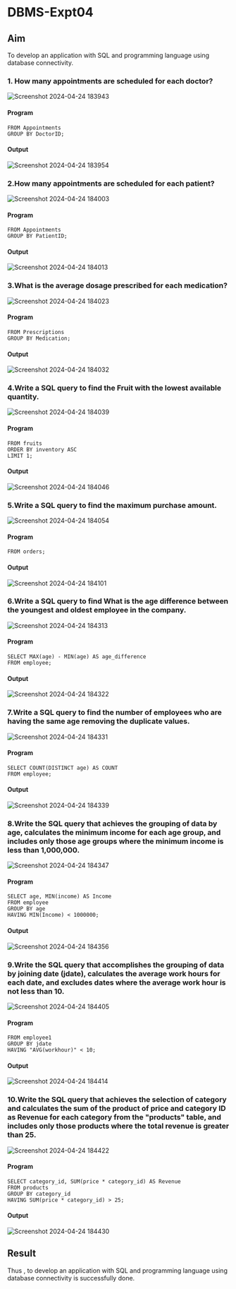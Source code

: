 # DBMS-Expt04

## Aim
To develop an application with SQL and programming language using database connectivity. 
### 1. How many appointments are scheduled for each doctor?
![Screenshot 2024-04-24 183943](https://github.com/Harsayazheni/DBMS-Expt04/assets/118708467/b7a06ed3-217f-425b-b86f-34b63e61e60e)

#### Program
```SELECT DoctorID, COUNT(AppointmentID) AS TotalAppointments
FROM Appointments
GROUP BY DoctorID;
```
#### Output
![Screenshot 2024-04-24 183954](https://github.com/Harsayazheni/DBMS-Expt04/assets/118708467/018cfc5d-7b7c-4588-9a6b-051f50cb0501)

### 2.How many appointments are scheduled for each patient?
![Screenshot 2024-04-24 184003](https://github.com/Harsayazheni/DBMS-Expt04/assets/118708467/18fbefba-766d-48cb-8812-f672a4e05c5f)

#### Program
```SELECT PatientID, COUNT(AppointmentID) AS TotalAppointments
FROM Appointments
GROUP BY PatientID;
```
#### Output
![Screenshot 2024-04-24 184013](https://github.com/Harsayazheni/DBMS-Expt04/assets/118708467/8b3e58f3-e9de-4a8c-b35f-5da4a8f678ec)

### 3.What is the average dosage prescribed for each medication?
![Screenshot 2024-04-24 184023](https://github.com/Harsayazheni/DBMS-Expt04/assets/118708467/34882206-aa3f-432c-8055-06acc1ea28a6)

#### Program
```SELECT Medication, AVG(CAST(Dosage AS float)) AS AvgDosage
FROM Prescriptions
GROUP BY Medication;
```
#### Output
![Screenshot 2024-04-24 184032](https://github.com/Harsayazheni/DBMS-Expt04/assets/118708467/5f9cc774-f92e-4886-8c0e-9f3e8ada1443)

### 4.Write a SQL query to find the Fruit with the lowest available quantity.
![Screenshot 2024-04-24 184039](https://github.com/Harsayazheni/DBMS-Expt04/assets/118708467/a8498132-67c1-4fbb-8e19-77b0af13e19d)

#### Program
```SELECT name AS fruit_name, inventory AS lowest_quantity
FROM fruits
ORDER BY inventory ASC
LIMIT 1;
```
#### Output
![Screenshot 2024-04-24 184046](https://github.com/Harsayazheni/DBMS-Expt04/assets/118708467/83508b84-cfdb-40ed-8b84-abbd4912d57d)


### 5.Write a SQL query to find the maximum purchase amount.
![Screenshot 2024-04-24 184054](https://github.com/Harsayazheni/DBMS-Expt04/assets/118708467/d192dc73-dfa9-4db5-a549-0e89a3f44229)

#### Program
```SELECT MAX(purch_amt) AS MAXIMUM
FROM orders;
```
#### Output
![Screenshot 2024-04-24 184101](https://github.com/Harsayazheni/DBMS-Expt04/assets/118708467/bddf2601-9f12-468b-bdaa-11e0fa9def92)

### 6.Write a SQL query to find What is the age difference between the youngest and oldest employee in the company.
![Screenshot 2024-04-24 184313](https://github.com/Harsayazheni/DBMS-Expt04/assets/118708467/f787636c-0172-440e-bb08-fe3b4ee70a7a)

#### Program
```
SELECT MAX(age) - MIN(age) AS age_difference
FROM employee;
```
#### Output
![Screenshot 2024-04-24 184322](https://github.com/Harsayazheni/DBMS-Expt04/assets/118708467/7324f064-ea6c-4b42-9449-817ca579cc31)

### 7.Write a SQL query to find the number of employees who are having the same age removing the duplicate values.
![Screenshot 2024-04-24 184331](https://github.com/Harsayazheni/DBMS-Expt04/assets/118708467/f1c08458-e0c1-46b6-93ca-43c33872cc6c)

#### Program
```
SELECT COUNT(DISTINCT age) AS COUNT
FROM employee;
```
#### Output
![Screenshot 2024-04-24 184339](https://github.com/Harsayazheni/DBMS-Expt04/assets/118708467/fcb4a60f-153c-4bbf-8d12-b2ddd92ff5bb)

### 8.Write the SQL query that achieves the grouping of data by age, calculates the minimum income for each age group, and includes only those age groups where the minimum income is less than 1,000,000.
![Screenshot 2024-04-24 184347](https://github.com/Harsayazheni/DBMS-Expt04/assets/118708467/8cc19a69-c802-4fcc-956c-d51cdc432c06)

#### Program
```
SELECT age, MIN(income) AS Income
FROM employee
GROUP BY age
HAVING MIN(Income) < 1000000;
```
#### Output
![Screenshot 2024-04-24 184356](https://github.com/Harsayazheni/DBMS-Expt04/assets/118708467/aa4f7219-59f2-4df3-a6d1-606b80ef2529)

### 9.Write the SQL query that accomplishes the grouping of data by joining date (jdate), calculates the average work hours for each date, and excludes dates where the average work hour is not less than 10.
![Screenshot 2024-04-24 184405](https://github.com/Harsayazheni/DBMS-Expt04/assets/118708467/830e3c82-a1e6-4d63-bc9d-1197e2fde446)

#### Program
```SELECT jdate, AVG(workhour) AS "AVG(workhour)"
FROM employee1
GROUP BY jdate
HAVING "AVG(workhour)" < 10;
```
#### Output
![Screenshot 2024-04-24 184414](https://github.com/Harsayazheni/DBMS-Expt04/assets/118708467/ece8b6b9-ed23-4003-832c-6a5fa6dbc874)

### 10.Write the SQL query that achieves the selection of category and calculates the sum of the product of price and category ID as Revenue for each category from the "products" table, and includes only those products where the total revenue is greater than 25.
![Screenshot 2024-04-24 184422](https://github.com/Harsayazheni/DBMS-Expt04/assets/118708467/e2ce4463-53f5-44cb-8292-29ef7f01a9e1)

#### Program
```
SELECT category_id, SUM(price * category_id) AS Revenue
FROM products
GROUP BY category_id
HAVING SUM(price * category_id) > 25;
```
#### Output
![Screenshot 2024-04-24 184430](https://github.com/Harsayazheni/DBMS-Expt04/assets/118708467/d90e0f39-0e96-44b6-90b6-abd9c5f720fe)

## Result
Thus , to develop an application with SQL and programming language using database connectivity is successfully done.
